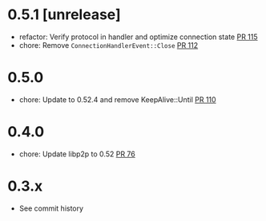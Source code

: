# 0.5.1 [unrelease]
- refactor: Verify protocol in handler and optimize connection state [PR 115]
- chore: Remove `ConnectionHandlerEvent::Close` [PR 112]

[PR 115]: https://github.com/dariusc93/rust-ipfs/pull/115
[PR 112]: https://github.com/dariusc93/rust-ipfs/pull/112

# 0.5.0
- chore: Update to 0.52.4 and remove KeepAlive::Until [PR 110]

[PR 110]: https://github.com/dariusc93/rust-ipfs/pull/110

# 0.4.0
- chore: Update libp2p to 0.52 [PR 76]

[PR 76]: https://github.com/dariusc93/rust-ipfs/pull/76

# 0.3.x
- See commit history